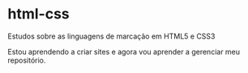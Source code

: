 # html-css
 Estudos sobre as linguagens de marcação em HTML5 e CSS3

 Estou aprendendo a criar sites e agora vou aprender a gerenciar meu repositório.
